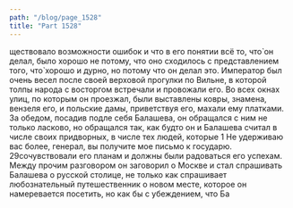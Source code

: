 ```yaml
---
path: "/blog/page_1528"
title: "Part 1528"
---
```


ществовало возможности ошибок и что в его понятии всё то, что̀ он делал, было хорошо не потому, что оно сходилось с представлением того, что̀ хорошо и дурно, но потому что он делал это.
Император был очень весел после своей верховой прогулки по Вильне, в которой толпы народа с восторгом встречали и провожали его. Во всех окнах улиц, по которым он проезжал, были выставлены ковры, знамена, вензеля его, и польские дамы, приветствуя его, махали ему платками.
За обедом, посадив подле себя Балашева, он обращался с ним не только ласково, но обращался так, как будто он и Балашева считал в числе своих придворных, в числе тех людей, которые 1 Не удерживаю вас более, генерал, вы получите мое письмо к государю.
29сочувствовали его планам и должны были радоваться его успехам. Между прочим разговором он заговорил о Москве и стал спрашивать Балашева о русской столице, не только как спрашивает любознательный путешественник о новом месте, которое он намеревается посетить, но как бы с убеждением, что Ба
